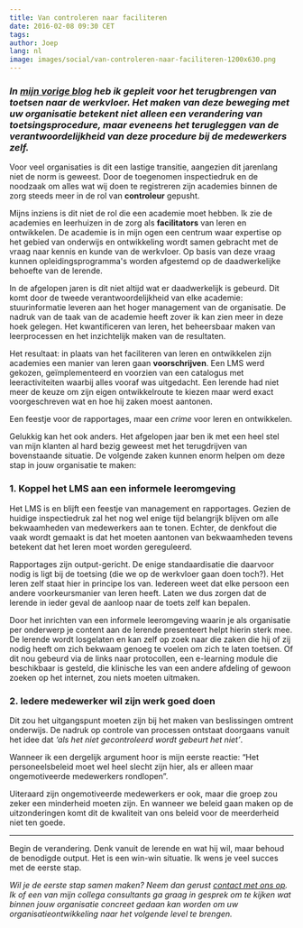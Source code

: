 ```yaml
---
title: Van controleren naar faciliteren
date: 2016-02-08 09:30 CET
tags:
author: Joep
lang: nl
image: images/social/van-controleren-naar-faciliteren-1200x630.png
---
```


### *In [mijn vorige blog](/blog/drie-redenen-om-meer-intercollegiaal-te-toetsen/) heb ik gepleit voor het terugbrengen van toetsen naar de werkvloer. Het maken van deze beweging met uw organisatie betekent niet alleen een verandering van toetsingsprocedure, maar eveneens het terugleggen van de verantwoordelijkheid van deze procedure bij de medewerkers zelf.*

Voor veel organisaties is dit een lastige transitie, aangezien dit jarenlang niet de norm is geweest. Door de toegenomen inspectiedruk en de noodzaak om alles wat wij doen te registreren zijn academies binnen de zorg steeds meer in de rol van **controleur** gepusht.

Mijns inziens is dit niet de rol die een academie moet hebben. Ik zie de academies en leerhuizen in de zorg als **facilitators** van leren en ontwikkelen. De academie is in mijn ogen een centrum waar expertise op het gebied van onderwijs en ontwikkeling wordt samen gebracht met de vraag naar kennis en kunde van de werkvloer. Op basis van deze vraag kunnen opleidingsprogramma's worden afgestemd op de daadwerkelijke behoefte van de lerende.

In de afgelopen jaren is dit niet altijd wat er daadwerkelijk is gebeurd. Dit komt door de tweede verantwoordelijkheid van elke academie: stuurinformatie leveren aan het hoger management van de organisatie. De nadruk van de taak van de academie heeft zover ik kan zien meer in deze hoek gelegen. Het kwantificeren van leren, het beheersbaar maken van leerprocessen en het inzichtelijk maken van de resultaten. 

Het resultaat: in plaats van het faciliteren van leren en ontwikkelen zijn academies een manier van leren gaan **voorschrijven**. Een LMS werd gekozen, geïmplementeerd en voorzien van een catalogus met leeractiviteiten waarbij alles vooraf was uitgedacht. Een lerende had niet meer de keuze om zijn eigen ontwikkelroute te kiezen maar werd exact voorgeschreven wat en hoe hij zaken moest aantonen.

Een feestje voor de rapportages, maar een *crime* voor leren en ontwikkelen.

Gelukkig kan het ook anders. Het afgelopen jaar ben ik met een heel stel van mijn klanten al hard bezig geweest met het terugdrijven van bovenstaande situatie. De volgende zaken kunnen enorm helpen om deze stap in jouw organisatie te maken:

### **1. Koppel het LMS aan een informele leeromgeving**

Het LMS is en blijft een feestje van management en rapportages. Gezien de huidige inspectiedruk zal het nog wel enige tijd belangrijk blijven om alle bekwaamheden van medewerkers aan te tonen. Echter, de denkfout die vaak wordt gemaakt is dat het moeten aantonen van bekwaamheden tevens betekent dat het leren moet worden gereguleerd.

Rapportages zijn output-gericht. De enige standaardisatie die daarvoor nodig is ligt bij de toetsing (die we op de werkvloer gaan doen toch?). Het leren zelf staat hier in principe los van. Iedereen weet dat elke persoon een andere voorkeursmanier van leren heeft. Laten we dus zorgen dat de lerende in ieder geval de aanloop naar de toets zelf kan bepalen.

Door het inrichten van een informele leeromgeving waarin je als organisatie per onderwerp je content aan de lerende presenteert helpt hierin sterk mee. De lerende wordt losgelaten en kan zelf op zoek naar die zaken die hij of zij nodig heeft om zich bekwaam genoeg te voelen om zich te laten toetsen. Of dit nou gebeurd via de links naar protocollen, een e-learning module die beschikbaar is gesteld, die klinische les van een andere afdeling of gewoon zoeken op het internet, zou niets moeten uitmaken. 

### **2. Iedere medewerker wil zijn werk goed doen**

Dit zou het uitgangspunt moeten zijn bij het maken van beslissingen omtrent onderwijs. De nadruk op controle van processen ontstaat doorgaans vanuit het idee dat *‘als het niet gecontroleerd wordt gebeurt het niet’*.

Wanneer ik een dergelijk argument hoor is mijn eerste reactie: “Het personeelsbeleid moet wel heel slecht zijn hier, als er alleen maar ongemotiveerde medewerkers rondlopen”.

Uiteraard zijn ongemotiveerde medewerkers er ook, maar die groep zou zeker een minderheid moeten zijn. En wanneer we beleid gaan maken op de uitzonderingen komt dit de kwaliteit van ons beleid voor de meerderheid niet ten goede.

<hr>

Begin de verandering. Denk vanuit de lerende en wat hij wil, maar behoud de benodigde output. Het is een win-win situatie. Ik wens je veel succes met de eerste stap.

*Wil je de eerste stap samen maken? Neem dan gerust [contact met ons op](/contact/). Ik of een van mijn collega consultants ga graag in gesprek om te kijken wat binnen jouw organisatie concreet gedaan kan worden om uw organisatieontwikkeling naar het volgende level te brengen.*
